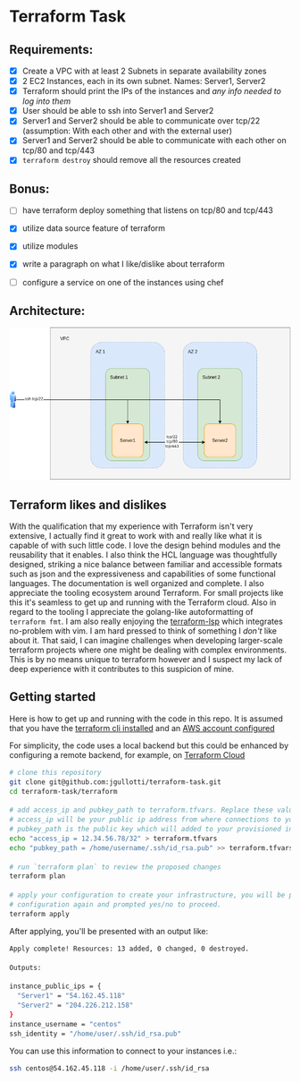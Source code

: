 # Terraform Task


## Requirements:

- [x] Create a VPC with at least 2 Subnets in separate availability zones
- [x] 2 EC2 Instances, each in its own subnet. Names: Server1, Server2
- [x] Terraform should print the IPs of the instances and _any info needed to log into them_
- [x] User should be able to ssh into Server1 and Server2
- [x] Server1 and Server2 should be able to communicate over tcp/22 (assumption: With each other and with the external user)
- [x] Server1 and Server2 should be able to communicate with each other on tcp/80 and tcp/443
- [x] `terraform destroy` should remove all the resources created

## Bonus:

- [ ] have terraform deploy something that listens on tcp/80 and tcp/443
- [x] utilize data source feature of terraform
- [x] utilize modules
- [x] write a paragraph on what I like/dislike about terraform
- [ ] configure a service on one of the instances using chef


## Architecture:

![arch](./architecture.png)


## Terraform likes and dislikes

With the qualification that my experience with Terraform isn't very extensive, I actually find it great to work with and really like what it is capable of with such little code. I love the design behind modules and the reusability that it enables. I also think the HCL language was thoughtfully designed, striking a nice balance between familiar and accessible formats such as json and the expressiveness and capabilities of some functional languages. The documentation is well organized and complete. I also appreciate the tooling ecosystem around Terraform. For small projects like this it's seamless to get up and running with the Terraform cloud. Also in regard to the tooling I appreciate the golang-like autoformatting of `terraform fmt`. I am also really enjoying the [terraform-lsp](https://github.com/juliosueiras/terraform-lsp) which integrates no-problem with vim.  I am hard pressed to think of something I _don't_ like about it. That said, I can imagine challenges when developing larger-scale terraform projects where one might be dealing with complex environments. This is by no means unique to terraform however and I suspect my lack of deep experience with it contributes to this suspicion of mine.


## Getting started

Here is how to get up and running with the code in this repo. It is assumed that you have the [terraform cli installed](https://learn.hashicorp.com/tutorials/terraform/install-cli#install-terraform) and an [AWS account configured](https://registry.terraform.io/providers/hashicorp/aws/latest/docs#authentication)

For simplicity, the code uses a local backend but this could be enhanced by configuring a remote backend, for example, on [Terraform Cloud](https://learn.hashicorp.com/collections/terraform/cloud-get-started?utm_source=WEBSITE&utm_medium=WEB_IO&utm_offer=ARTICLE_PAGE&utm_content=DOCS)

```bash
# clone this repository
git clone git@github.com:jgullotti/terraform-task.git
cd terraform-task/terraform

# add access_ip and pubkey_path to terraform.tfvars. Replace these values with ones appropriate to you.
# access_ip will be your public ip address from where connections to your VPC will be allowed.
# pubkey_path is the public key which will added to your provisioned instances allowing your user to ssh
echo "access_ip = 12.34.56.78/32" > terraform.tfvars
echo "pubkey_path = /home/username/.ssh/id_rsa.pub" >> terraform.tfvars

# run `terraform plan` to review the proposed changes
terraform plan

# apply your configuration to create your infrastructure, you will be presented with the proposed
# configuration again and prompted yes/no to proceed.
terraform apply
```

After applying, you'll be presented with an output like:

```bash
Apply complete! Resources: 13 added, 0 changed, 0 destroyed.

Outputs:

instance_public_ips = {
  "Server1" = "54.162.45.118"
  "Server2" = "204.226.212.158"
}
instance_username = "centos"
ssh_identity = "/home/user/.ssh/id_rsa.pub"
```

You can use this information to connect to your instances i.e.:

```bash
ssh centos@54.162.45.118 -i /home/user/.ssh/id_rsa
```
